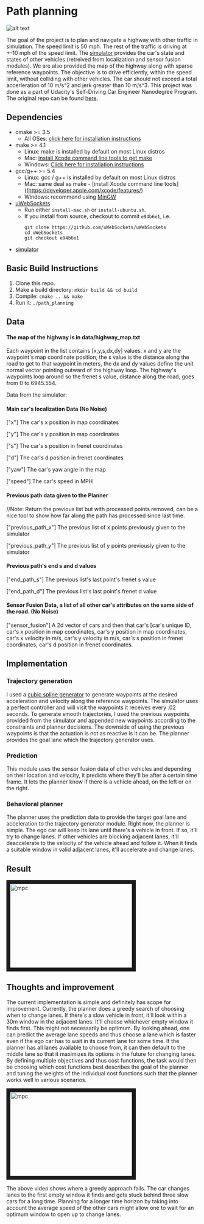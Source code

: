 # Path planning

![alt text](./results/pp.gif)

The goal of the project is to plan and navigate a highway with other traffic in simulation. The speed limit is 50 mph. The rest of the traffic is driving at +-10 mph of the speed limit. The [simulator](https://github.com/udacity/self-driving-car-sim/releases/tag/T3_v1.2) provides the car's state and states of other vehicles (retreived from localization and sensor fusion modules). We are also provided the map of the highway along with sparse reference waypoints. The objective is to drive efficiently, within the speed limit, without colliding with other vehicles. The car should not exceed a total accerleration of 10 m/s^2 and jerk greater than 10 m/s^3. This project was done as a part of Udacity's Self-Driving Car Engineer Nanodegree Program. The original repo can be found [here](https://github.com/udacity/CarND-Path-Planning-Project).

## Dependencies

* cmake >= 3.5
  * All OSes: [click here for installation instructions](https://cmake.org/install/)
* make >= 4.1
  * Linux: make is installed by default on most Linux distros
  * Mac: [install Xcode command line tools to get make](https://developer.apple.com/xcode/features/)
  * Windows: [Click here for installation instructions](http://gnuwin32.sourceforge.net/packages/make.htm)
* gcc/g++ >= 5.4
  * Linux: gcc / g++ is installed by default on most Linux distros
  * Mac: same deal as make - [install Xcode command line tools]((https://developer.apple.com/xcode/features/)
  * Windows: recommend using [MinGW](http://www.mingw.org/)
* [uWebSockets](https://github.com/uWebSockets/uWebSockets)
  * Run either `install-mac.sh` or `install-ubuntu.sh`.
  * If you install from source, checkout to commit `e94b6e1`, i.e.
    ```
    git clone https://github.com/uWebSockets/uWebSockets 
    cd uWebSockets
    git checkout e94b6e1
    ```
* [simulator](https://github.com/udacity/self-driving-car-sim/releases/tag/T3_v1.2)


## Basic Build Instructions

1. Clone this repo.
2. Make a build directory: `mkdir build && cd build`
3. Compile: `cmake .. && make`
4. Run it: `./path_planning`


## Data

#### The map of the highway is in data/highway_map.txt
Each waypoint in the list contains  [x,y,s,dx,dy] values. x and y are the waypoint's map coordinate position, the s value is the distance along the road to get to that waypoint in meters, the dx and dy values define the unit normal vector pointing outward of the highway loop. The highway's waypoints loop around so the frenet s value, distance along the road, goes from 0 to 6945.554.

Data from the simulator:

#### Main car's localization Data (No Noise)

["x"] The car's x position in map coordinates

["y"] The car's y position in map coordinates

["s"] The car's s position in frenet coordinates

["d"] The car's d position in frenet coordinates

["yaw"] The car's yaw angle in the map

["speed"] The car's speed in MPH

#### Previous path data given to the Planner

//Note: Return the previous list but with processed points removed, can be a nice tool to show how far along
the path has processed since last time. 

["previous_path_x"] The previous list of x points previously given to the simulator

["previous_path_y"] The previous list of y points previously given to the simulator

#### Previous path's end s and d values 

["end_path_s"] The previous list's last point's frenet s value

["end_path_d"] The previous list's last point's frenet d value

#### Sensor Fusion Data, a list of all other car's attributes on the same side of the road. (No Noise)

["sensor_fusion"] A 2d vector of cars and then that car's [car's unique ID, car's x position in map coordinates, car's y position in map coordinates, car's x velocity in m/s, car's y velocity in m/s, car's s position in frenet coordinates, car's d position in frenet coordinates. 


## Implementation

### Trajectory generation
I used a [cubic spline generator](http://kluge.in-chemnitz.de/opensource/spline/) to generate waypoints at the desired acceleration and velocity along the reference waypoints. The simulator uses a perfect controller and will visit the waypoints it receives every .02 seconds. To generate smooth trajectories, I used the previous waypoints provided from the simulator and appended new waypoints according to the constraints and planner decisions. The downside of using the previous waypoints is that the actuation is not as reactive is it can be. The planner provides the goal lane which the trajectory generator uses. 

### Prediction
This module uses the sensor fusion data of other vehicles and depending on their location and velocity, it predicts where they'll be after a certain time frame. It lets the planner know if there is a vehicle ahead, on the left or on the right.

### Behavioral planner
The planner uses the prediction data to provide the target goal lane and acceleration to the trajectory generator module. Right now, the planner is simple. The ego car will keep its lane until there's a vehicle in front. If so, it'll try to change lanes. If other vehicles are blocking adjacent lanes, it'll deaccelerate to the velocity of the vehicle ahead and follow it. When it finds a suitable window in valid adjacent lanes, it'll accelerate and change lanes.

## Result

<a href="http://www.youtube.com/watch?feature=player_embedded&v=pgN-TO3Xy3I
" target="_blank"><img src="http://img.youtube.com/vi/pgN-TO3Xy3I/0.jpg" 
alt="mpc" width="320" height="220" border="10" /></a>


## Thoughts and improvement
The current implementation is simple and definitely has scope for improvement. Currently, the planner does a greedy search of choosing when to change lanes. If there's a slow vehicle in front, it'll look within a 30m window in the adjacent lanes. It'll choose whichever empty window it finds first. This might not necessarily be optimum. By looking ahead, one can predict the average lane speeds and thus choose a lane which is faster even if the ego car has to wait in its current lane for some time. If the planner has all lanes available to choose from, it can then default to the middle lane so that it maximizes its options in the future for changing lanes. By defining multiple objectives and thus cost functions, the task would then be choosing which cost functions best describes the goal of the planner and tuning the weights of the individual cost functions such that the planner works well in various scenarios.


<a href="http://www.youtube.com/watch?feature=player_embedded&v=751o3kCqDd0
" target="_blank"><img src="http://img.youtube.com/vi/751o3kCqDd0/0.jpg" 
alt="mpc" width="320" height="220" border="10" /></a>

The above video shows where a greedy approach fails. The car changes lanes to the first empty window it finds and gets stuck behind three slow cars for a long time. Planning for a longer time horizon by taking into account the average speed of the other cars might allow one to wait for an optimum window to open up to change lanes.
